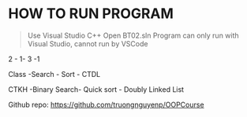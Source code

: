 # HOW TO RUN PROGRAM

>Use Visual Studio C++
>Open BT02.sln
>Program can only run with Visual Studio, cannot run by VSCode

2 - 1- 3 -1

Class -Search - Sort - CTDL

CTKH -Binary Search- Quick sort - Doubly Linked List

Github repo: <https://github.com/truongnguyenp/OOPCourse>
